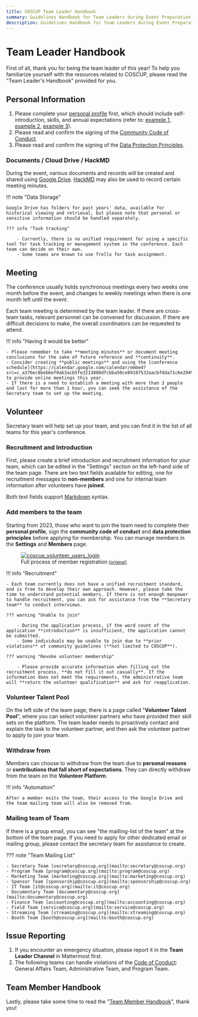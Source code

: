 ```yaml
---
title: COSCUP Team Leader Handbook
summary: Guidelines Handbook for Team Leaders during Event Preparation Period
description: Guidelines Handbook for Team Leaders during Event Preparation Period
---
```


# Team Leader Handbook

First of all, thank you for being the team leader of this year! To help you familiarize yourself with the resources related to COSCUP, please read the "Team Leader's Handbook" provided for you.

## Personal Information

1. Please complete your [personal profile](https://volunteer.coscup.org/setting/profile) first, which should include self-introduction, skills, and annual expectations (refer to: [example 1](https://volunteer.coscup.org/user/e161787f), [example 2](https://volunteer.coscup.org/user/2b17b7b8), [example 3](https://volunteer.coscup.org/user/6c74e623)).
2. Please read and confirm the signing of the [Community Code of Conduct](https://volunteer.coscup.org/coc).
3. Please read and confirm the signing of the [Data Protection Principles](https://volunteer.coscup.org/security_guard).

### Documents / Cloud Drive / HackMD

During the event, various documents and records will be created and shared using [Google Drive](https://drive.google.com/drive/folders/0AOZjvdnZrYhQUk9PVA). [HackMD](https://hackmd.io/team/coscup) may also be used to record certain meeting minutes.

!!! note "Data Storage"

    Google Drive has folders for past years' data, available for historical viewing and retrieval, but please note that personal or sensitive information should be handled separately.

    ??? info "Task tracking"

        - Currently, there is no unified requirement for using a specific tool for task tracking or management system in the conference. Each team can decide on their own.
        - Some teams are known to use Trello for task assignment.

## Meeting

The conference usually holds synchronous meetings every two weeks one month before the event, and changes to weekly meetings when there is one month left until the event.

Each team meeting is determined by the team leader. If there are cross-team tasks, relevant personnel can be convened for discussion. If there are difficult decisions to make, the overall coordinators can be requested to attend.

!!! info "Having it would be better"

    - Please remember to take **meeting minutes** or document meeting conclusions for the sake of future reference and **continuity**.
    - Consider creating **public meetings** and using the [conference schedule](https://calendar.google.com/calendar/embed?src=c_a376ec8beb6ef0ab3acb5fe3213880dfcbba50ce89107532aacbfdda71c6e294%40group.calendar.google.com&ctz=Asia%2FTaipe) to provide online meetings this year.
    - If there is a need to establish a meeting with more than 3 people and last for more than 1 hour, you can seek the assistance of the Secretary team to set up the meeting.

## Volunteer

Secretary team will help set up your team, and you can find it in the list of all teams for this year's conference.

### Recruitment and Introduction

First, please create a brief introduction and recruitment information for your team, which can be edited in the "Settings" section on the left-hand side of the team page. There are two text fields available for editing, one for recruitment messages to **non-members** and one for internal team information after volunteers have **joined**.

Both text fields support [Markdown](https://zh.wikipedia.org/zh-tw/Markdown) syntax.

### Add members to the team

Starting from 2023, those who want to join the team need to complete their **personal profile**, sign the **community code of conduct** and **data protection principles** before applying for membership. You can manage members in the **Settings** and **Members** page.

<figure markdown>
  <a href="https://volunteer.coscup.org/doc/docs_users_login.en-us.svg">
    <img alt="coscup_volunteer_users_login" src="https://volunteer.coscup.org/doc/docs_users_login.en-us.svg">
  </a>
  <figcaption>Full process of member registration <small><a href="https://volunteer.coscup.org/doc/docs_users_login.en-us.svg">[original]</a></small></figcaption>
</figure>

!!! info "Recruitment"

    - Each team currently does not have a unified recruitment standard, and is free to develop their own approach. However, please take the time to understand potential members. If there is not enough manpower to handle recruitment, you can ask for assistance from the **Secretary team** to conduct interviews.

    ??? warning "Unable to join"

        - During the application process, if the word count of the application **introduction** is insufficient, the application cannot be submitted.
        - Some individuals may be unable to join due to **prior violations** of community guidelines (**not limited to COSCUP**).

    ??? warning "Revoke volunteer membership"

        - Please provide accurate information when filling out the recruitment process, **do not fill it out casually**. If the information does not meet the requirements, the administrative team will **return the volunteer qualification** and ask for reapplication.

### Volunteer Talent Pool

On the left side of the team page, there is a page called "**Volunteer Talent Pool**", where you can select volunteer partners who have provided their skill sets on the platform. The team leader needs to proactively contact and explain the task to the volunteer partner, and then ask the volunteer partner to apply to join your team.

### Withdraw from

Members can choose to withdraw from the team due to **personal reasons** or **contributions that fall short of expectations**. They can directly withdraw from the team on the **Volunteer Platform**.

!!! info "Automation"

    After a member exits the team, their access to the Google Drive and the team mailing team will also be removed from.

### Mailing team of Team

If there is a group email, you can see "the mailling-list of the team" at the bottom of the team page. If you need to apply for other dedicated email or mailing group, please contact the secretary team for assistance to create.

??? note "Team Mailing List"

    - Secretary Team [secretary@coscup.org](mailto:secretary@coscup.org)
    - Program Team [program@coscup.org](mailto:program@coscup.org)
    - Marketing Team [marketing@coscup.org](mailto:marketing@coscup.org)
    - Sponsor Team [sponsorship@coscup.org](mailto:sponsorship@coscup.org)
    - IT Team [it@coscup.org](mailto:it@coscup.org)
    - Documentary Team [documentary@coscup.org](mailto:documentary@coscup.org)
    - Finance Team [accounting@coscup.org](mailto:accounting@coscup.org)
    - Field Team [service@coscup.org](mailto:service@coscup.org)
    - Streaming Team [streaming@coscup.org](mailto:streaming@coscup.org)
    - Booth Team [booth@coscup.org](mailto:booth@coscup.org)

## Issue Reporting

1. If you encounter an emergency situation, please report it in the **Team Leader Channel** in Mattermost first.
2. The following teams can handle violations of the [Code of Conduct](https://volunteer.coscup.org/coc): General Affairs Team, Administrative Team, and Program Team.

## Team Member Handbook

Lastly, please take some time to read the "[Team Member Handbook](/docs/about_coscup/team_member_handbook/)", thank you!
